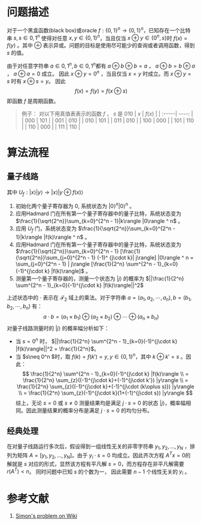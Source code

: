 # 问题描述
对于一个黑盒函数(black box)或oracle $f:\{0,1\}^n\to \{0,1\}^n$，已知存在一个比特串 $s, s\in {0,1}^n$ 使得对任意 $x,y\in\{0,1\}^n$，当且仅当 $x\oplus y\in \{0^n,s\}$时 $f(x) = f(y)$ 。其中 $\oplus$ 表示异或。问题的目标是使用尽可能少的查询或者调用函数，得到 $s$ 的值。

由于对任意字符串 $a\in {0,1}^n, b\in {0,1}^n$都有 $a\oplus b \oplus b = a$ ， $a\oplus b = b\oplus a$ ，  $a\oplus a = 0$ 成立。
因此 $x \oplus y = 0^n$ ，当且仅当 $x=y$ 时成立。而 $x\oplus y = s$ 时有 $x\oplus s = y$。
因此 
$$
f(x) = f(y) = f(x\oplus s)
$$ 
即函数 $f$ 是周期函数。

> 例子：
> 对以下用真值表表示的函数 $f$ ，  $s$ 是 $010$
> | $x$ | $f(x)$ |
> | :-----| ----: |
> | 000 | 101 | 
> | 001 | 010 | 
> | 010 | 101 | 
> | 011 | 010 | 
> | 100 | 000 | 
> | 101 | 110 | 
> | 110 | 000 | 
> | 111 | 110 | 

# 算法流程

## 量子线路
<!-- //todo: add fig -->
其中 $U_{f}: |x\rangle |y\rangle \to |x\rangle |y\oplus f(x)\rangle$
1. 初始化两个量子寄存器为 $0$, 系统状态为 $|0\rangle ^ n |0\rangle ^ n$ 。
2. 应用Hadmard 门在所有第一个量子寄存器中的量子比特，系统状态变为 $\frac{1}{\sqrt{2^n}}\sum_{k=0}^{2^n - 1}|k\rangle |0\rangle ^ n$ 。
3. 应用 $U_f$ 门，系统状态变为 $\frac{1}{\sqrt{2^n}}\sum_{k=0}^{2^n - 1}|k\rangle |f(k)\rangle ^ n$ 。
4. 应用Hadmard 门在所有第一个量子寄存器中的量子比特，系统状态变为 $\frac{1}{\sqrt{2^n}}\sum_{k=0}^{2^n - 1} [\frac{1}{\sqrt{2^n}}\sum_{j=0}^{2^n - 1} (-1)^ {j\cdot k}| j\rangle] |0\rangle ^ n = \sum_{j=0}^{2^n - 1} | j\rangle [\frac{1}{2^n} \sum^{2^n - 1}_{k=0}(-1)^{j\cdot k} |f(k)\rangle]$ 。
5. 测量第一个量子寄存器的，测量一个状态为 $|j\rangle$ 的概率为 $||\frac{1}{2^n} \sum^{2^n - 1}_{k=0}(-1)^{j\cdot k} |f(k)\rangle||^2$

上述状态中的 $\cdot$ 表示在 $\mathcal{F}_2$ 域上的乘法。对于字符串 $a = (a_1,a_2,\cdots , a_n), b = (b_1,b_2,\cdots , b_n)$ 有：
$$
a\cdot b = (a_1× b_1)\oplus(a_2× b_2)\oplus\cdots\oplus(a_n× b_n)
$$
对量子线路测量时的 $|j\rangle$ 的概率幅分析如下：
- 当 $s = 0^n$ 时， $||\frac{1}{2^n} \sum^{2^n - 1}_{k=0}(-1)^{j\cdot k} |f(k)\rangle||^2 = \frac{1}{2^n}$。
- 当 $s\neq 0^n $时，取 $f(k)=f(k') = y,y\in \{0,1\}^n$，其中 $k\oplus k' = s$ 。因此：
$$
\frac{1}{2^n} \sum^{2^n - 1}_{k=0}(-1)^{j\cdot k} |f(k)\rangle \\
= \frac{1}{2^n} \sum_{z}((-1)^{j\cdot k}+(-1)^{j\cdot k'}) |y\rangle \\
= \frac{1}{2^n} \sum_{z}((-1)^{j\cdot k}+(-1)^{j\cdot (k\oplus s)}) |y\rangle \\
= \frac{1}{2^n} \sum_{z}(-1)^{j\cdot k}(1+(-1)^{j\cdot s}) |y\rangle 
$$
综上，无论 $s=0$ 或 $s\neq0$ 测量结果均是满足 $j\cdot s = 0$ 的状态 $| j \rangle$，概率幅相同。因此测量结果的概率分布是满足 $j\cdot s = 0$ 的均匀分布。

## 经典处理
在对量子线路运行多次后，假设得到一组线性无关的非零字符串 $y_1, y_2,  \dots , y_{N}$ ，排列为矩阵 $A = [y_1, y_2, \dots , y_{N}]$。由于 $y_i \cdot s =0$ 均成立。因此齐次方程 $A^T x = 0$的解就是 $s$ 对应的形式，显然该方程有平凡解 $s=0$，而方程存在非平凡解需要 $r(A^T) < n$。
同时问题中已知 $s$ 的个数为一，
因此需要 $n-1$ 个线性无关的 $y_i$ 。

# 参考文献
1. [Simon's problem on Wiki](https://en.wikipedia.org/wiki/Simon%27s_problem)